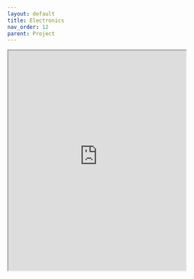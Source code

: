 ```yaml
---
layout: default
title: Electronics
nav_order: 12
parent: Project
---
```



<iframe src="https://www.espressif.com/sites/default/files/documentation/esp32_datasheet_en.pdf" width="80%" height="500px"></iframe>
